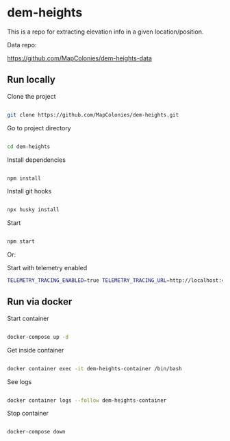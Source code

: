 # dem-heights

This is a repo for extracting elevation info in a given location/position.

Data repo:

https://github.com/MapColonies/dem-heights-data

## Run locally

Clone the project

```bash

git clone https://github.com/MapColonies/dem-heights.git

```

Go to project directory

```bash

cd dem-heights

```

Install dependencies

```bash

npm install

```
Install git hooks

```bash

npx husky install

```

Start

```bash

npm start

```

Or:

Start with telemetry enabled

```bash
TELEMETRY_TRACING_ENABLED=true TELEMETRY_TRACING_URL=http://localhost:4318/v1/trace TELEMETRY_METRICS_ENABLED=true TELEMETRY_METRICS_URL=http://localhost:4318/v1/metrics npm start
```

## Run via docker

Start container

```bash

docker-compose up -d

```

Get inside container

```bash

docker container exec -it dem-heights-container /bin/bash

```

See logs

```bash

docker container logs --follow dem-heights-container

```

Stop container

```bash

docker-compose down

```
